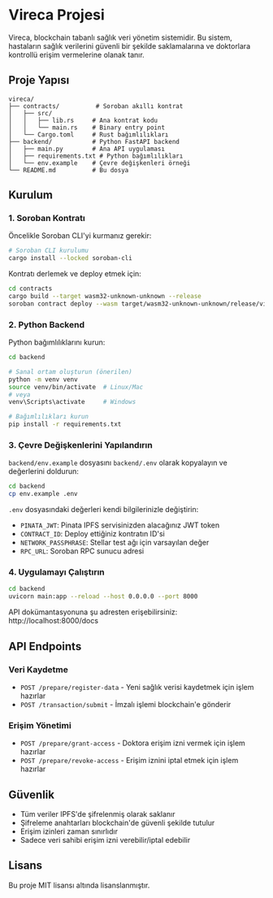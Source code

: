 # Vireca Projesi

Vireca, blockchain tabanlı sağlık veri yönetim sistemidir. Bu sistem, hastaların sağlık verilerini güvenli bir şekilde saklamalarına ve doktorlara kontrollü erişim vermelerine olanak tanır.

## Proje Yapısı

```
vireca/
├── contracts/          # Soroban akıllı kontrat
│   ├── src/
│   │   ├── lib.rs     # Ana kontrat kodu
│   │   └── main.rs    # Binary entry point
│   └── Cargo.toml     # Rust bağımlılıkları
├── backend/           # Python FastAPI backend
│   ├── main.py        # Ana API uygulaması
│   ├── requirements.txt # Python bağımlılıkları
│   └── env.example    # Çevre değişkenleri örneği
└── README.md          # Bu dosya
```

## Kurulum

### 1. Soroban Kontratı

Öncelikle Soroban CLI'yi kurmanız gerekir:

```bash
# Soroban CLI kurulumu
cargo install --locked soroban-cli
```

Kontratı derlemek ve deploy etmek için:

```bash
cd contracts
cargo build --target wasm32-unknown-unknown --release
soroban contract deploy --wasm target/wasm32-unknown-unknown/release/vireca_contract.wasm --source alice --network testnet
```

### 2. Python Backend

Python bağımlılıklarını kurun:

```bash
cd backend

# Sanal ortam oluşturun (önerilen)
python -m venv venv
source venv/bin/activate  # Linux/Mac
# veya
venv\Scripts\activate     # Windows

# Bağımlılıkları kurun
pip install -r requirements.txt
```

### 3. Çevre Değişkenlerini Yapılandırın

`backend/env.example` dosyasını `backend/.env` olarak kopyalayın ve değerlerini doldurun:

```bash
cd backend
cp env.example .env
```

`.env` dosyasındaki değerleri kendi bilgilerinizle değiştirin:

- `PINATA_JWT`: Pinata IPFS servisinizden alacağınız JWT token
- `CONTRACT_ID`: Deploy ettiğiniz kontratın ID'si
- `NETWORK_PASSPHRASE`: Stellar test ağı için varsayılan değer
- `RPC_URL`: Soroban RPC sunucu adresi

### 4. Uygulamayı Çalıştırın

```bash
cd backend
uvicorn main:app --reload --host 0.0.0.0 --port 8000
```

API dokümantasyonuna şu adresten erişebilirsiniz: http://localhost:8000/docs

## API Endpoints

### Veri Kaydetme
- `POST /prepare/register-data` - Yeni sağlık verisi kaydetmek için işlem hazırlar
- `POST /transaction/submit` - İmzalı işlemi blockchain'e gönderir

### Erişim Yönetimi
- `POST /prepare/grant-access` - Doktora erişim izni vermek için işlem hazırlar
- `POST /prepare/revoke-access` - Erişim iznini iptal etmek için işlem hazırlar

## Güvenlik

- Tüm veriler IPFS'de şifrelenmiş olarak saklanır
- Şifreleme anahtarları blockchain'de güvenli şekilde tutulur
- Erişim izinleri zaman sınırlıdır
- Sadece veri sahibi erişim izni verebilir/iptal edebilir

## Lisans

Bu proje MIT lisansı altında lisanslanmıştır. 